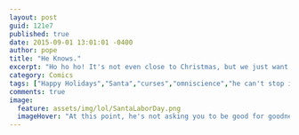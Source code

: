 ```yaml
---
layout: post
guid: 121e7
published: true
date: 2015-09-01 13:01:01 -0400
author: pope
title: "He Knows."
excerpt: "Ho ho ho! It's not even close to Christmas, but we just want to remind you that Santa is a real human being who is still forced to exist all year long! Ho ho ho!"
category: Comics
tags: ["Happy Holidays","Santa","curses","omniscience","he can't stop it even if he wants to","he really wants to","Merry Christmas","Allston Christmas","I'm going to go cry in the shower now","He Knows","Oh god does He Know"]
comments: true 
image:
  feature: assets/img/lol/SantaLaborDay.png
  imageHover: "At this point, he's not asking you to be good for goodness', or even your own sake; he just really can't handle watching you revolting people anymore."
---
```


